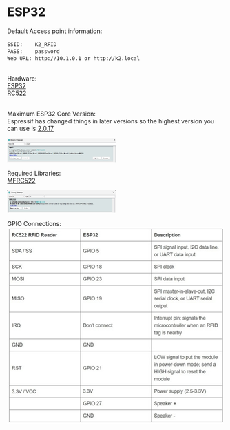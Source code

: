 # ESP32

Default Access point information:<br>
```
SSID:    K2_RFID
PASS:    password
Web URL: http://10.1.0.1 or http://k2.local
```


<br>
Hardware:<br>
<a href=https://en.wikipedia.org/wiki/ESP32>ESP32</a><br>
<a href=https://esphome.io/components/binary_sensor/rc522.html>RC522</a><br>
<br>

Maximum ESP32 Core Version:<br>
Espressif has changed things in later versions so the highest version you can use is <a href=https://github.com/espressif/arduino-esp32/releases/tag/2.0.17>2.0.17</a><br>

<img src=https://github.com/DnG-Crafts/K2-RFID/blob/main/esp32.jpg width=50% height=50%><br>


Required Libraries:<br>
<a href=https://github.com/miguelbalboa/rfid>MFRC522</a><br>

<img src=https://github.com/DnG-Crafts/K2-RFID/blob/main/libs.jpg width=50% height=50%><br>


GPIO Connections:<br>
<img src=https://github.com/DnG-Crafts/K2-RFID/blob/main/pins.jpg>

